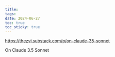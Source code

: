 ```yaml
---
title: 
tags: 
date: 2024-06-27
toc: true
toc_sticky: true
---
```

https://thezvi.substack.com/p/on-claude-35-sonnet

On Claude 3.5 Sonnet
# 